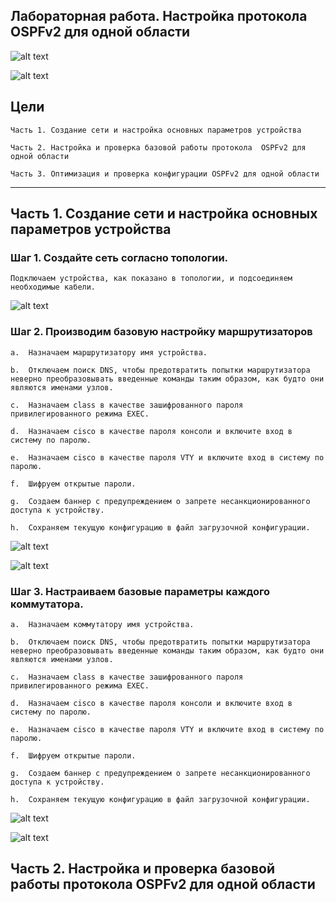 ## Лабораторная работа. Настройка протокола OSPFv2 для одной области

![alt text](https://github.com/Eliminir/OTUSLABS/blob/Labs/LAB10/1.JPG)

![alt text](https://github.com/Eliminir/OTUSLABS/blob/Labs/LAB10/2.JPG)


## Цели

    Часть 1. Создание сети и настройка основных параметров устройства

    Часть 2. Настройка и проверка базовой работы протокола  OSPFv2 для одной области

    Часть 3. Оптимизация и проверка конфигурации OSPFv2 для одной области
____

## Часть 1. Создание сети и настройка основных параметров устройства

### Шаг 1. Создайте сеть согласно топологии.

    Подключаем устройства, как показано в топологии, и подсоединяем необходимые кабели.

![alt text](https://github.com/Eliminir/OTUSLABS/blob/Labs/LAB10/3.JPG)

### Шаг 2. Производим базовую настройку маршрутизаторов

    a.	Назначаем маршрутизатору имя устройства.

    b.	Отключаем поиск DNS, чтобы предотвратить попытки маршрутизатора неверно преобразовывать введенные команды таким образом, как будто они являются именами узлов.

    c.	Назначаем class в качестве зашифрованного пароля привилегированного режима EXEC.

    d.	Назначаем cisco в качестве пароля консоли и включите вход в систему по паролю.

    e.	Назначаем cisco в качестве пароля VTY и включите вход в систему по паролю.
  
    f.	Шифруем открытые пароли.

    g.	Создаем баннер с предупреждением о запрете несанкционированного доступа к устройству.

    h.	Сохраняем текущую конфигурацию в файл загрузочной конфигурации.

![alt text](https://github.com/Eliminir/OTUSLABS/blob/Labs/LAB10/4.JPG)

![alt text](https://github.com/Eliminir/OTUSLABS/blob/Labs/LAB10/5.JPG)


### Шаг 3. Настраиваем базовые параметры каждого коммутатора.

    a.	Назначаем коммутатору имя устройства.

    b.	Отключаем поиск DNS, чтобы предотвратить попытки маршрутизатора неверно преобразовывать введенные команды таким образом, как будто они являются именами узлов.
  
    c.	Назначаем class в качестве зашифрованного пароля привилегированного режима EXEC.
  
    d.	Назначаем cisco в качестве пароля консоли и включите вход в систему по паролю.

    e.	Назначаем cisco в качестве пароля VTY и включите вход в систему по паролю.

    f.	Шифруем открытые пароли.

    g.	Создаем баннер с предупреждением о запрете несанкционированного доступа к устройству.

    h.	Сохраняем текущую конфигурацию в файл загрузочной конфигурации.

![alt text](https://github.com/Eliminir/OTUSLABS/blob/Labs/LAB10/6.JPG)

![alt text](https://github.com/Eliminir/OTUSLABS/blob/Labs/LAB10/7.JPG)

## Часть 2. Настройка и проверка базовой работы протокола OSPFv2 для одной области



